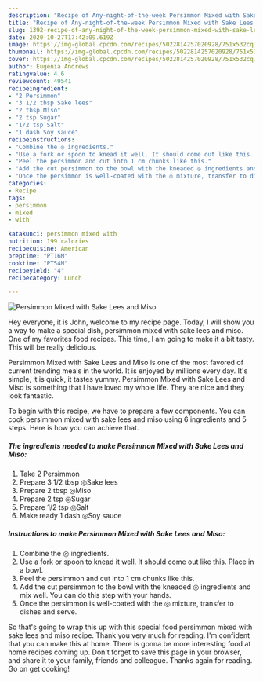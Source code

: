 ```yaml
---
description: "Recipe of Any-night-of-the-week Persimmon Mixed with Sake Lees and Miso"
title: "Recipe of Any-night-of-the-week Persimmon Mixed with Sake Lees and Miso"
slug: 1392-recipe-of-any-night-of-the-week-persimmon-mixed-with-sake-lees-and-miso
date: 2020-10-27T17:42:09.619Z
image: https://img-global.cpcdn.com/recipes/5022814257020928/751x532cq70/persimmon-mixed-with-sake-lees-and-miso-recipe-main-photo.jpg
thumbnail: https://img-global.cpcdn.com/recipes/5022814257020928/751x532cq70/persimmon-mixed-with-sake-lees-and-miso-recipe-main-photo.jpg
cover: https://img-global.cpcdn.com/recipes/5022814257020928/751x532cq70/persimmon-mixed-with-sake-lees-and-miso-recipe-main-photo.jpg
author: Eugenia Andrews
ratingvalue: 4.6
reviewcount: 49541
recipeingredient:
- "2 Persimmon"
- "3 1/2 tbsp Sake lees"
- "2 tbsp Miso"
- "2 tsp Sugar"
- "1/2 tsp Salt"
- "1 dash Soy sauce"
recipeinstructions:
- "Combine the ◎ ingredients."
- "Use a fork or spoon to knead it well. It should come out like this. Place in a bowl."
- "Peel the persimmon and cut into 1 cm chunks like this."
- "Add the cut persimmon to the bowl with the kneaded ◎ ingredients and mix well. You can do this step with your hands."
- "Once the persimmon is well-coated with the ◎ mixture, transfer to dishes and serve."
categories:
- Recipe
tags:
- persimmon
- mixed
- with

katakunci: persimmon mixed with 
nutrition: 199 calories
recipecuisine: American
preptime: "PT16M"
cooktime: "PT54M"
recipeyield: "4"
recipecategory: Lunch

---
```



![Persimmon Mixed with Sake Lees and Miso](https://img-global.cpcdn.com/recipes/5022814257020928/751x532cq70/persimmon-mixed-with-sake-lees-and-miso-recipe-main-photo.jpg)

Hey everyone, it is John, welcome to my recipe page. Today, I will show you a way to make a special dish, persimmon mixed with sake lees and miso. One of my favorites food recipes. This time, I am going to make it a bit tasty. This will be really delicious.

Persimmon Mixed with Sake Lees and Miso is one of the most favored of current trending meals in the world. It is enjoyed by millions every day. It's simple, it is quick, it tastes yummy. Persimmon Mixed with Sake Lees and Miso is something that I have loved my whole life. They are nice and they look fantastic.




To begin with this recipe, we have to prepare a few components. You can cook persimmon mixed with sake lees and miso using 6 ingredients and 5 steps. Here is how you can achieve that.

<!--inarticleads1-->

##### The ingredients needed to make Persimmon Mixed with Sake Lees and Miso:

1. Take 2 Persimmon
1. Prepare 3 1/2 tbsp ◎Sake lees
1. Prepare 2 tbsp ◎Miso
1. Prepare 2 tsp ◎Sugar
1. Prepare 1/2 tsp ◎Salt
1. Make ready 1 dash ◎Soy sauce




<!--inarticleads2-->

##### Instructions to make Persimmon Mixed with Sake Lees and Miso:

1. Combine the ◎ ingredients.
1. Use a fork or spoon to knead it well. It should come out like this. Place in a bowl.
1. Peel the persimmon and cut into 1 cm chunks like this.
1. Add the cut persimmon to the bowl with the kneaded ◎ ingredients and mix well. You can do this step with your hands.
1. Once the persimmon is well-coated with the ◎ mixture, transfer to dishes and serve.




So that's going to wrap this up with this special food persimmon mixed with sake lees and miso recipe. Thank you very much for reading. I'm confident that you can make this at home. There is gonna be more interesting food at home recipes coming up. Don't forget to save this page in your browser, and share it to your family, friends and colleague. Thanks again for reading. Go on get cooking!
